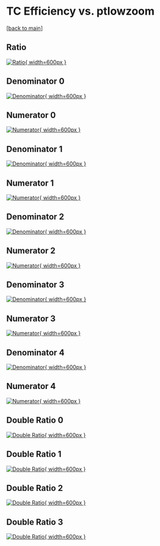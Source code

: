 # TC Efficiency vs. ptlowzoom

[[back to main](./)]



## Ratio

[![Ratio](../mtv/var/TC_loweta_211_0_eff_ptlowzoom.png){ width=600px }](../mtv/var/TC_loweta_211_0_eff_ptlowzoom.pdf)

## Denominator 0

[![Denominator](../mtv/den/TC_loweta_211_0_eff_ptlowzoom_den0.png){ width=600px }](../mtv/den/TC_loweta_211_0_eff_ptlowzoom_den0.pdf)

## Numerator 0

[![Numerator](../mtv/num/TC_loweta_211_0_eff_ptlowzoom_num0.png){ width=600px }](../mtv/num/TC_loweta_211_0_eff_ptlowzoom_num0.pdf)

## Denominator 1

[![Denominator](../mtv/den/TC_loweta_211_0_eff_ptlowzoom_den1.png){ width=600px }](../mtv/den/TC_loweta_211_0_eff_ptlowzoom_den1.pdf)

## Numerator 1

[![Numerator](../mtv/num/TC_loweta_211_0_eff_ptlowzoom_num1.png){ width=600px }](../mtv/num/TC_loweta_211_0_eff_ptlowzoom_num1.pdf)

## Denominator 2

[![Denominator](../mtv/den/TC_loweta_211_0_eff_ptlowzoom_den2.png){ width=600px }](../mtv/den/TC_loweta_211_0_eff_ptlowzoom_den2.pdf)

## Numerator 2

[![Numerator](../mtv/num/TC_loweta_211_0_eff_ptlowzoom_num2.png){ width=600px }](../mtv/num/TC_loweta_211_0_eff_ptlowzoom_num2.pdf)

## Denominator 3

[![Denominator](../mtv/den/TC_loweta_211_0_eff_ptlowzoom_den3.png){ width=600px }](../mtv/den/TC_loweta_211_0_eff_ptlowzoom_den3.pdf)

## Numerator 3

[![Numerator](../mtv/num/TC_loweta_211_0_eff_ptlowzoom_num3.png){ width=600px }](../mtv/num/TC_loweta_211_0_eff_ptlowzoom_num3.pdf)

## Denominator 4

[![Denominator](../mtv/den/TC_loweta_211_0_eff_ptlowzoom_den4.png){ width=600px }](../mtv/den/TC_loweta_211_0_eff_ptlowzoom_den4.pdf)

## Numerator 4

[![Numerator](../mtv/num/TC_loweta_211_0_eff_ptlowzoom_num4.png){ width=600px }](../mtv/num/TC_loweta_211_0_eff_ptlowzoom_num4.pdf)

## Double Ratio 0

[![Double Ratio](../mtv/ratio/TC_loweta_211_0_eff_ptlowzoom_ratio0.png){ width=600px }](../mtv/ratio/TC_loweta_211_0_eff_ptlowzoom_ratio0.pdf)

## Double Ratio 1

[![Double Ratio](../mtv/ratio/TC_loweta_211_0_eff_ptlowzoom_ratio1.png){ width=600px }](../mtv/ratio/TC_loweta_211_0_eff_ptlowzoom_ratio1.pdf)

## Double Ratio 2

[![Double Ratio](../mtv/ratio/TC_loweta_211_0_eff_ptlowzoom_ratio2.png){ width=600px }](../mtv/ratio/TC_loweta_211_0_eff_ptlowzoom_ratio2.pdf)

## Double Ratio 3

[![Double Ratio](../mtv/ratio/TC_loweta_211_0_eff_ptlowzoom_ratio3.png){ width=600px }](../mtv/ratio/TC_loweta_211_0_eff_ptlowzoom_ratio3.pdf)

